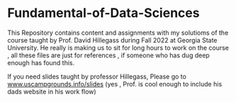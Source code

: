 # Fundamental-of-Data-Sciences

This Repository contains content and  assignments with my solutioms of the course taught by Prof. David Hillegass during Fall 2022 at Georgia State University.
He really is making us to sit for long hours  to work on the course , 
all these files are just for references , if someone who has dug deep enough has found this.


If you need slides taught by professor  Hillegass, Please go to  www.uscampgrounds.info/slides  (yes , Prof. is cool enough to include his dads website in his work flow)
